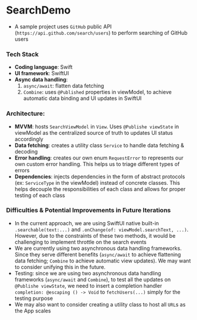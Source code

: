 # SearchDemo
* A sample project uses `GitHub` public API (`https://api.github.com/search/users`) to perform searching of GitHub users

### Tech Stack
* **Coding language**: Swift
* **UI framework**: SwiftUI
* **Async data handling**:
    1. `async/await`: flatten data fetching
    2. `Combine`: uses `@Published` properties in viewModel, to achieve automatic data binding and UI updates in SwiftUI

### Architecture:
* **MVVM**: hosts `SearchViewModel` in `View`. Uses `@Publishe viewState` in viewModel as the centralized source of truth to updates UI status accordingly
* **Data fetching**: creates a utility class `Service` to handle data fetching & decoding
* **Error handling**: creates our own enum `RequestError` to represents our own custom error handling. This helps us to triage different types of errors
* **Dependencies**: injects dependencies in the form of abstract protocols (ex: `ServiceType` in the viewModel) instead of concrete classes. This helps decouple the responsibilities of each class and allows for proper testing of each class


### Difficulties & Potential Improvements in Future Iterations
* In the current approach, we are using SwiftUI native built-in `.searchable(text:...)` and `.onChange(of: viewModel.searchText, ...)`. However, due to the constraints of these two methods, it would be challenging to implement throttle on the search events
* We are currently using two asynchronous data handling frameworks. Since they serve different benefits (`async/await` to achieve flattening data fetching; `Combine` to achieve automatic view updates). We may want to consider unifying this in the future.
* Testing: since we are using two asynchronous data handling frameworks (`async/await` and `Combine`), to test all the updates on `@Publishe viewState`, we need to insert a completion handler `completion: @escaping () -> Void` to `fetchUsers(...)` simply for the testing purpose
* We may also want to consider creating a utility class to host all `URL`s as the App scales
